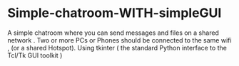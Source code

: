 # Simple-chatroom-WITH-simpleGUI
A simple chatroom where you can send messages and files on a shared network . Two or more PCs or Phones should be connected to the same wifi , (or a shared Hotspot).   Using tkinter  ( the standard Python interface to the Tcl/Tk GUI toolkit  )
